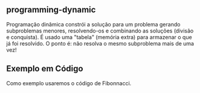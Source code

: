 <h2>programming-dynamic</h2>

Programação dinâmica constrói a solução para um problema gerando subproblemas menores, resolvendo-os e combinando as soluções (divisão e conquista). É usado uma "tabela" (memória extra) para armazenar o que já foi resolvido. O ponto é: não resolva o mesmo subproblema mais de uma vez!


<h2>Exemplo em Código</h2>

Como exemplo usaremos o código de Fibonnacci.
